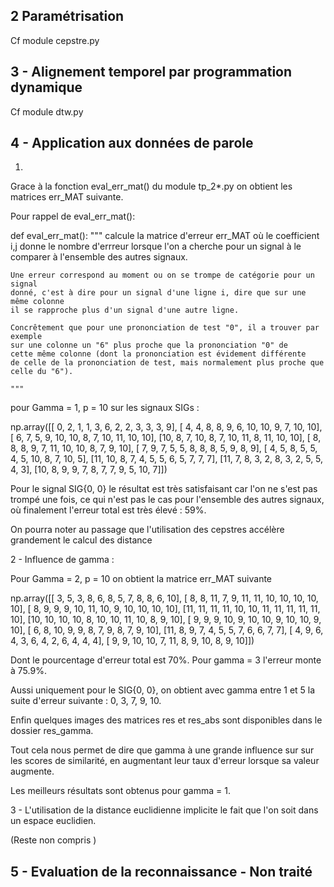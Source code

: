 ## 2 Paramétrisation 

Cf module cepstre.py

## 3 - Alignement temporel par programmation dynamique

Cf module dtw.py

## 4 - Application aux données de parole

1. 

Grace à la fonction eval_err_mat() du module  tp_2*.py on obtient les matrices 
err_MAT suivante.

Pour rappel de eval_err_mat():

def eval_err_mat():
    """ calcule la matrice d'erreur err_MAT où le coefficient i,j donne le nombre
    d'errreur lorsque l'on a cherche pour un signal à le comparer à l'ensemble
    des autres signaux. 
    
    Une erreur correspond au moment ou on se trompe de catégorie pour un signal 
    donné, c'est à dire pour un signal d'une ligne i, dire que sur une même colonne
    il se rapproche plus d'un signal d'une autre ligne.
    
    Concrêtement que pour une prononciation de test "0", il a trouver par exemple
    sur une colonne un "6" plus proche que la prononciation "0" de 
    cette même colonne (dont la prononciation est évidement différente 
    de celle de la prononciation de test, mais normalement plus proche que
    celle du "6").
    
    """

pour Gamma = 1, p = 10 sur les signaux SIGs : 

np.array([[ 0,  2,  1,  1,  3,  6,  2,  2,  3,  3,  3,  9],
       [ 4,  4,  8,  8,  9,  6, 10, 10,  9,  7, 10, 10],
       [ 6,  7,  5,  9, 10, 10,  8,  7, 10, 11, 10, 10],
       [10,  8,  7, 10,  8,  7, 10, 11,  8, 11, 10, 10],
       [ 8,  8,  8,  9,  7, 11, 10, 10,  8,  7,  9, 10],
       [ 7,  9,  7,  5,  5,  8,  8,  8,  5,  9,  8,  9],
       [ 4,  5,  8,  5,  5,  4,  5, 10,  8,  7, 10,  5],
       [11, 10,  8,  7,  4,  5,  5,  6,  5,  7,  7,  7],
       [11,  7,  8,  3,  2,  8,  3,  2,  5,  5,  4,  3],
       [10,  8,  9,  9,  7,  8,  7,  7,  9,  5, 10,  7]])
	   
Pour le signal SIG{0, 0} le résultat est très satisfaisant car l'on ne s'est pas
trompé une fois, ce qui n'est pas le cas pour l'ensemble des autres signaux, 
où finalement l'erreur total est très élevé : 59%.

On pourra noter au passage que l'utilisation des cepstres accélère grandement le 
calcul des distance

2 - Influence de gamma : 

Pour Gamma = 2, p = 10 on obtient la matrice err_MAT suivante 
	   
np.array([[ 3,  5,  3,  8,  6,  8,  5,  7,  8,  8,  6, 10],
       [ 8,  8, 11,  7,  9, 11, 11, 10, 10, 10, 10, 10],
       [ 8,  9,  9,  9, 10, 11, 10,  9, 10, 10, 10, 10],
       [11, 11, 11, 11, 10, 10, 11, 11, 11, 11, 11, 10],
       [10, 10, 10, 10,  8, 10, 10, 11, 10,  8,  9, 10],
       [ 9,  9,  9, 10,  9, 10, 10,  9, 10, 10,  9, 10],
       [ 6,  8, 10,  9,  9,  8,  7,  9,  8,  7,  9, 10],
       [11,  8,  9,  7,  4,  5,  5,  7,  6,  6,  7,  7],
       [ 4,  9,  6,  4,  3,  6,  4,  2,  6,  4,  4,  4],
       [ 9,  9, 10, 10,  7, 11,  8,  9, 10,  8,  9, 10]])
	   
Dont le pourcentage d'erreur total est 70%. Pour gamma = 3 l'erreur monte à 75.9%.

Aussi uniquement pour le SIG{0, 0}, on obtient avec gamma entre 1 et 5 la suite
d'erreur suivante : 0, 3, 7, 9, 10.

Enfin quelques images des matrices res et res_abs sont disponibles dans le dossier
res_gamma.

Tout cela nous permet de dire que gamma à une grande influence sur sur les scores
de similarité, en augmentant leur taux d'erreur lorsque sa valeur augmente.

Les meilleurs résultats sont obtenus pour gamma = 1.


3 - L'utilisation de la distance euclidienne implicite le fait que l'on soit dans
un espace euclidien.

(Reste non compris )

## 5 - Evaluation de la reconnaissance - Non traité